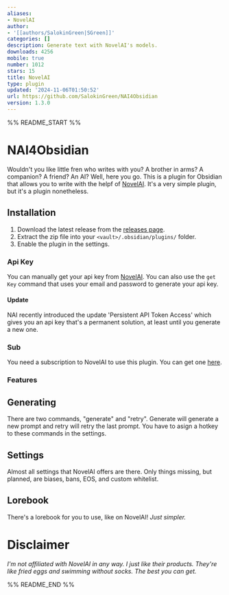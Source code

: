 ```yaml
---
aliases:
- NovelAI
author:
- '[[authors/SalokinGreen|SGreen]]'
categories: []
description: Generate text with NovelAI's models.
downloads: 4256
mobile: true
number: 1012
stars: 15
title: NovelAI
type: plugin
updated: '2024-11-06T01:50:52'
url: https://github.com/SalokinGreen/NAI4Obsidian
version: 1.3.0
---
```


%% README_START %%

# NAI4Obsidian

Wouldn't you like little fren who writes with you? A brother in arms? A companion? A friend? An AI? Well, here you go. This is a plugin for Obsidian that allows you to write with the helpf of [NovelAI](https://novelai.net/). It's a very simple plugin, but it's a plugin nonetheless.

## Installation

1. Download the latest release from the [releases page](https://github.com/SalokinGreen/nai-obsidian-plugin).
2. Extract the zip file into your `<vault>/.obsidian/plugins/` folder.
3. Enable the plugin in the settings.

### Api Key

You can manually get your api key from [NovelAI](https://novelai.net/). You can also use the `get Key` command that uses your email and password to generate your api key.

#### Update

NAI recently introduced the update 'Persistent API Token Access' which gives you an api key that's a permanent solution, at least until you generate a new one.

### Sub

You need a subscription to NovelAI to use this plugin. You can get one [here](https://novelai.net/).

### Features

## Generating

There are two commands, "generate" and "retry". Generate will generate a new prompt and retry will retry the last prompt. You have to asign a hotkey to these commands in the settings.

## Settings

Almost all settings that NovelAI offers are there. Only things missing, but planned, are biases, bans, EOS, and custom whitelist.

## Lorebook

There's a lorebook for you to use, like on NovelAI! _Just simpler._

# Disclaimer

_I'm not affiliated with NovelAI in any way. I just like their products. They're like fried eggs and swimming without socks. The best you can get._


%% README_END %%